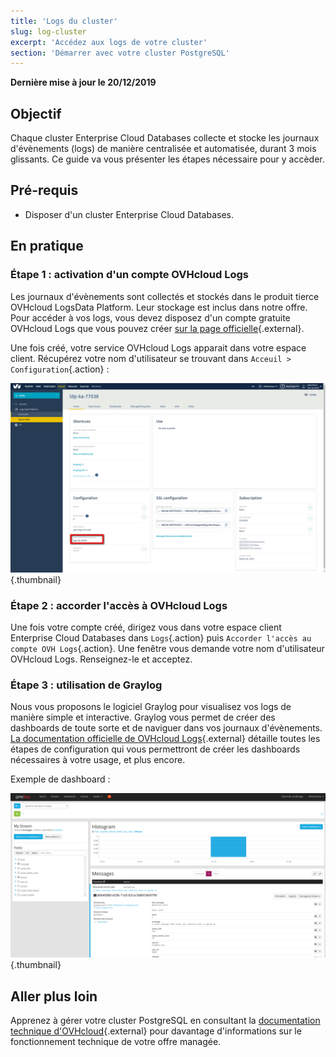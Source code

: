 ```yaml
---
title: 'Logs du cluster'
slug: log-cluster
excerpt: 'Accédez aux logs de votre cluster'
section: 'Démarrer avec votre cluster PostgreSQL'
---
```



**Dernière mise à jour le 20/12/2019**

## Objectif

Chaque cluster Enterprise Cloud Databases collecte et stocke les journaux d'évènements (logs) de manière centralisée et automatisée, durant 3 mois glissants.
Ce guide va vous présenter les étapes nécessaire pour y accèder.


## Pré-requis
- Disposer d'un cluster Enterprise Cloud Databases.


## En pratique

### Étape 1 : activation d'un compte OVHcloud Logs

Les journaux d'évènements sont collectés et stockés dans le produit tierce OVHcloud LogsData Platform. Leur stockage est inclus dans notre offre.
Pour accéder à vos logs, vous devez disposez d'un compte gratuite OVHcloud Logs que vous pouvez créer [sur la page officielle](https://www.ovh.com/fr/data-platforms/logs/){.external}.

Une fois créé, votre service OVHcloud Logs apparait dans votre espace client. Récupérez votre nom d'utilisateur se trouvant dans `Acceuil > Configuration`{.action} :

![Main interface](images/manager_start.png){.thumbnail}



### Étape 2 : accorder l'accès à OVHcloud Logs

Une fois votre compte créé, dirigez vous dans votre espace client Enterprise Cloud Databases dans `Logs`{.action} puis `Accorder l'accès au compte OVH Logs`{.action}.
Une fenêtre vous demande votre nom d'utilisateur OVHcloud Logs. Renseignez-le et acceptez.


### Étape 3 : utilisation de Graylog

Nous vous proposons le logiciel Graylog pour visualisez vos logs de manière simple et interactive. Graylog vous permet de créer des dashboards de toute sorte et de naviguer dans vos journaux d'évènements.
[La documentation officielle de OVHcloud Logs](../../platform/logs-data-platform/){.external} détaille toutes les étapes de configuration qui vous permettront de créer les dashboards nécessaires à votre usage, et plus encore.

Exemple de dashboard :

![Main interface](images/graylog-stream.png){.thumbnail}



## Aller plus loin

Apprenez à gérer votre cluster PostgreSQL en consultant la [documentation technique d'OVHcloud](../enterprise-cloud-databases/){.external} pour davantage d'informations sur le fonctionnement technique de votre offre managée.